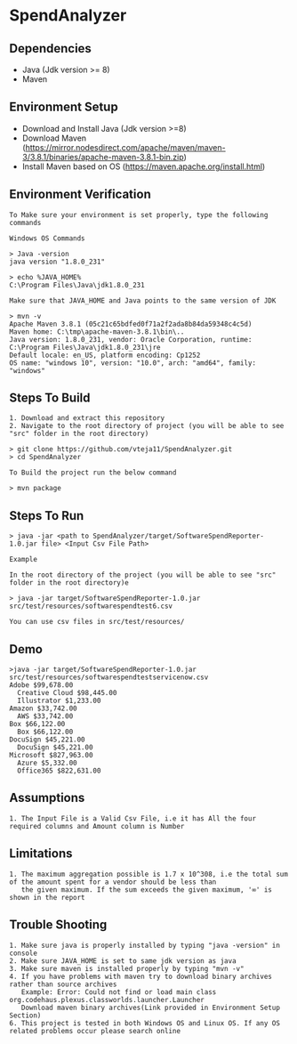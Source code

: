 # SpendAnalyzer

## Dependencies

* Java (Jdk version >= 8)
* Maven 

## Environment Setup

* Download and Install Java (Jdk version >=8)
* Download Maven (https://mirror.nodesdirect.com/apache/maven/maven-3/3.8.1/binaries/apache-maven-3.8.1-bin.zip)
* Install Maven based on OS (https://maven.apache.org/install.html)

## Environment Verification
```
To Make sure your environment is set properly, type the following commands

Windows OS Commands

> Java -version
java version "1.8.0_231"

> echo %JAVA_HOME%
C:\Program Files\Java\jdk1.8.0_231

Make sure that JAVA_HOME and Java points to the same version of JDK

> mvn -v
Apache Maven 3.8.1 (05c21c65bdfed0f71a2f2ada8b84da59348c4c5d)
Maven home: C:\tmp\apache-maven-3.8.1\bin\..
Java version: 1.8.0_231, vendor: Oracle Corporation, runtime: C:\Program Files\Java\jdk1.8.0_231\jre
Default locale: en_US, platform encoding: Cp1252
OS name: "windows 10", version: "10.0", arch: "amd64", family: "windows"

```

## Steps To Build 
```
1. Download and extract this repository
2. Navigate to the root directory of project (you will be able to see "src" folder in the root directory)

> git clone https://github.com/vteja11/SpendAnalyzer.git
> cd SpendAnalyzer

To Build the project run the below command

> mvn package
```

## Steps To Run
```
> java -jar <path to SpendAnalyzer/target/SoftwareSpendReporter-1.0.jar file> <Input Csv File Path>

Example

In the root directory of the project (you will be able to see "src" folder in the root directory)e

> java -jar target/SoftwareSpendReporter-1.0.jar src/test/resources/softwarespendtest6.csv

You can use csv files in src/test/resources/
```

## Demo
```
>java -jar target/SoftwareSpendReporter-1.0.jar src/test/resources/softwarespendtestservicenow.csv
Adobe $99,678.00
  Creative Cloud $98,445.00
  Illustrator $1,233.00
Amazon $33,742.00
  AWS $33,742.00
Box $66,122.00
  Box $66,122.00
DocuSign $45,221.00
  DocuSign $45,221.00
Microsoft $827,963.00
  Azure $5,332.00
  Office365 $822,631.00
```

## Assumptions
```
1. The Input File is a Valid Csv File, i.e it has All the four required columns and Amount column is Number
```

## Limitations
```
1. The maximum aggregation possible is 1.7 x 10^308, i.e the total sum of the amount spent for a vendor should be less than 
   the given maximum. If the sum exceeds the given maximum, '∞' is shown in the report 
```

## Trouble Shooting 
```
1. Make sure java is properly installed by typing "java -version" in console 
2. Make sure JAVA_HOME is set to same jdk version as java 
3. Make sure maven is installed properly by typing "mvn -v"
4. If you have problems with maven try to download binary archives rather than source archives
   Example: Error: Could not find or load main class org.codehaus.plexus.classworlds.launcher.Launcher
   Download maven binary archives(Link provided in Environment Setup Section)
6. This project is tested in both Windows OS and Linux OS. If any OS related problems occur please search online 
```

